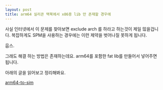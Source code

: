 ```yaml
---
layout: post
title: arm64 실리콘 맥북에서 x86용 lib 만 존재할 경우에
---
```


사실 인터넷에서 이 문제를 찾아보면 exclude arch 를 하라고 하는것이 제일 많을겁니다.
복잡하게도 SPM을 사용하는 경우에는 이런 제약을 벗어나질 못하게 됩니다.

웁스.

그래도 해결 하는 방법은 존재하는데요.
arm64를 포함한 fat lib를 만들어서 넣어주면 됩니다.

아래의 글을 읽어보고 정리해봐요.

[arm64-to-sim](https://bogo.wtf/arm64-to-sim.html)